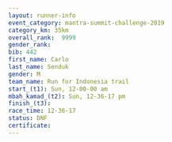 ```yaml
---
layout: runner-info 
event_category: mantra-summit-challenge-2019 
category_km: 35km 
overall_rank:  9999
gender_rank: 
bib: 442
first_name: Carlo
last_name: Senduk
gender: M
team_name: Run for Indonesia trail
start_(t1): Sun, 12-00-00 am
mbah_kamad_(t2): Sun, 12-36-17 pm
finish_(t3): 
race_time: 12-36-17
status: DNF
certificate: 
---
```

